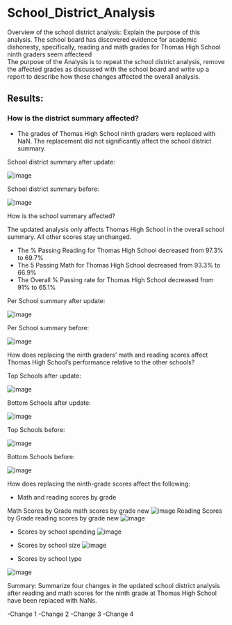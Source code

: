 # School_District_Analysis

Overview of the school district analysis: Explain the purpose of this analysis.
The school board has discovered evidence for academic dishonesty, specifically, reading and math grades for Thomas High School ninth graders seem affecteed   
The  purpose of the Analysis is to repeat the school district analysis, remove the affected grades as discussed with the school board and write up a report to describe how these changes affected the overall analysis.

 
## Results: 

 ### How is the district summary affected?

  - The grades of Thomas High School ninth graders were replaced with NaN. The replacement did not significantly affect the school district summary.
      

School district summary after update:

![image](https://user-images.githubusercontent.com/91682586/141134420-19ed6785-6978-4ce6-884a-1763e7bf39d6.png)

School district summary before:

![image](https://user-images.githubusercontent.com/91682586/141134551-9b646c46-dbee-4990-90fb-023e2a8a7608.png)


How is the school summary affected?

The updated analysis only affects Thomas High School in the overall school summary. All other scores stay unchanged.
   - The % Passing Reading for Thomas High School decreased from 97.3% to 69.7% 
   - The 5 Passing Math for Thomas High School decreased from 93.3% to 66.9%
   - The Overall % Passing rate for Thomas High School decreased from 91% to 65.1%   

Per School summary after update:

![image](https://user-images.githubusercontent.com/91682586/141134167-45fe98b2-dd67-4183-9080-32f8cf2a12dd.png)

Per School summary before:

![image](https://user-images.githubusercontent.com/91682586/141133669-9feb2538-cea5-488e-8247-b34ffa41f747.png)


How does replacing the ninth graders’ math and reading scores affect Thomas High School’s performance relative to the other schools?

Top Schools after update:

![image](https://user-images.githubusercontent.com/91682586/141137327-9b29d110-95bb-4fe5-b745-cfd037e92ca3.png)


Bottom Schools after update: 

![image](https://user-images.githubusercontent.com/91682586/141137404-035e65d0-e5cc-4c98-8e53-c41f2f221c15.png)


Top Schools before:

![image](https://user-images.githubusercontent.com/91682586/141136747-1f7b8ca8-3afa-4123-a8ba-d0594fa12952.png)



Bottom Schools before:

![image](https://user-images.githubusercontent.com/91682586/141136874-6ffb8107-bf99-4f6a-93cf-27eecbc8bae3.png)




How does replacing the ninth-grade scores affect the following:

 - Math and reading scores by grade

Math Scores by Grade
math scores by grade new ![image](https://user-images.githubusercontent.com/91682586/140995090-193b5e3c-0b65-4fcb-9501-9d41c6d83b0f.png)
Reading Scores by Grade
reading scores by  grade new ![image](https://user-images.githubusercontent.com/91682586/140995168-c00ab811-2e07-4e90-a57b-5439f3b840a6.png)

- Scores by school spending
 ![image](https://user-images.githubusercontent.com/91682586/140995639-c2baea34-3738-4942-921d-2256124e3dbf.png)

 - Scores by school size
![image](https://user-images.githubusercontent.com/91682586/140995815-51b05cd0-83ab-4876-a590-d8e6480d7204.png)
 - Scores by school type

![image](https://user-images.githubusercontent.com/91682586/140995899-da08c16a-f973-47ca-b69d-d9de991c71c3.png)


Summary: Summarize four changes in the updated school district analysis after reading and math scores for the ninth grade at Thomas High School have been replaced with NaNs.

-Change 1
-Change 2
-Change 3
-Change 4
